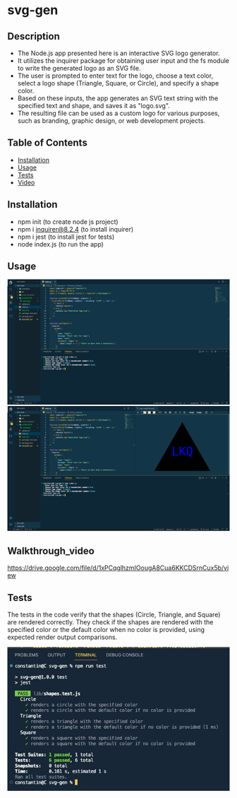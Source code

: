 # svg-gen

## Description

- The Node.js app presented here is an interactive SVG logo generator.
- It utilizes the inquirer package for obtaining user input and the fs module to write the generated logo as an SVG file.
- The user is prompted to enter text for the logo, choose a text color, select a logo shape (Triangle, Square, or Circle), and specify a shape color.
- Based on these inputs, the app generates an SVG text string with the specified text and shape, and saves it as "logo.svg".
- The resulting file can be used as a custom logo for various purposes, such as branding, graphic design, or web development projects.

## Table of Contents

- [Installation](#installation)
- [Usage](#usage)
- [Tests](#tests)
- [Video](#walkthrough_video)

## Installation

- npm init (to create node js project)
- npm i inquirer@8.2.4 (to install inquirer)
- npm i jest (to install jest for tests)
- node index.js (to run the app)

## Usage

![Input](/screenshots/input.png)
![Result](/screenshots/result.png)

## Walkthrough_video

https://drive.google.com/file/d/1xPCqglhzmIOougA8Cua6KKCDSrnCux5b/view

## Tests

The tests in the code verify that the shapes (Circle, Triangle, and Square) are rendered correctly. They check if the shapes are rendered with the specified color or the default color when no color is provided, using expected render output comparisons.

![Tests](/screenshots/test.jpeg)
